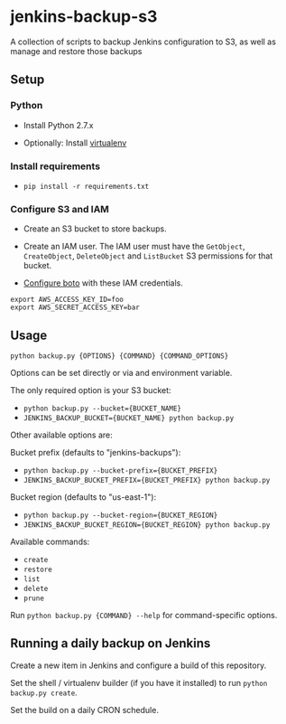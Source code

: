 # jenkins-backup-s3

A collection of scripts to backup Jenkins configuration to S3, as well as manage and restore those backups

## Setup

### Python

- Install Python 2.7.x

- Optionally: Install [virtualenv](http://docs.python-guide.org/en/latest/dev/virtualenvs/)

### Install requirements

- `pip install -r requirements.txt`

### Configure S3 and IAM

- Create an S3 bucket to store backups.

- Create an IAM user.  The IAM user must have the `GetObject`, `CreateObject`, `DeleteObject` and `ListBucket` S3 permissions for that bucket.

- [Configure boto](http://boto.cloudhackers.com/en/latest/boto_config_tut.html) with these IAM credentials.

```
export AWS_ACCESS_KEY_ID=foo
export AWS_SECRET_ACCESS_KEY=bar
```

## Usage

`python backup.py {OPTIONS} {COMMAND} {COMMAND_OPTIONS}`

Options can be set directly or via and environment variable.

The only required option is your S3 bucket:
  - `python backup.py --bucket={BUCKET_NAME}`
  - `JENKINS_BACKUP_BUCKET={BUCKET_NAME} python backup.py`

Other available options are:

Bucket prefix (defaults to "jenkins-backups"):
  - `python backup.py --bucket-prefix={BUCKET_PREFIX}`
  - `JENKINS_BACKUP_BUCKET_PREFIX={BUCKET_PREFIX} python backup.py`

Bucket region (defaults to "us-east-1"):
  - `python backup.py --bucket-region={BUCKET_REGION}`
  - `JENKINS_BACKUP_BUCKET_REGION={BUCKET_REGION} python backup.py`

Available commands:
  - `create`
  - `restore`
  - `list`
  - `delete`
  - `prune`

Run `python backup.py {COMMAND} --help` for command-specific options.

## Running a daily backup on Jenkins

Create a new item in Jenkins and configure a build of this repository.

Set the shell / virtualenv builder (if you have it installed) to run `python backup.py create`.

Set the build on a daily CRON schedule.

